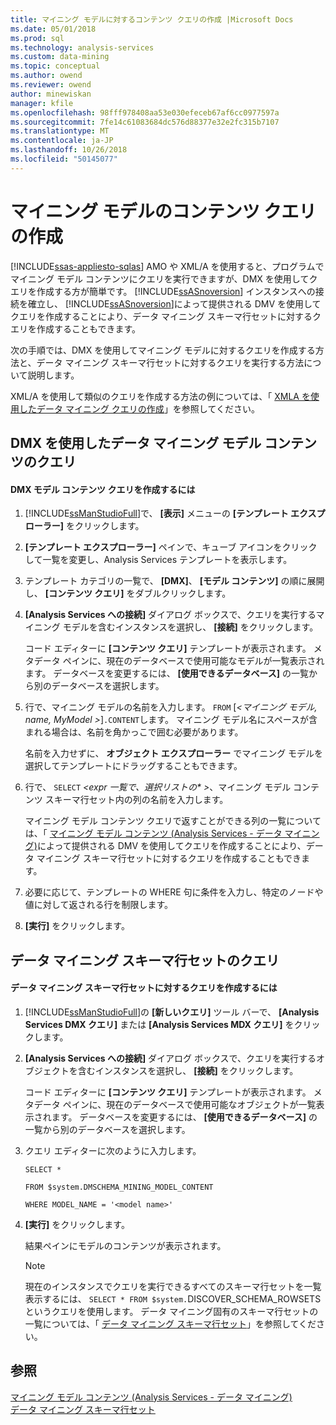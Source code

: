 ```yaml
---
title: マイニング モデルに対するコンテンツ クエリの作成 |Microsoft Docs
ms.date: 05/01/2018
ms.prod: sql
ms.technology: analysis-services
ms.custom: data-mining
ms.topic: conceptual
ms.author: owend
ms.reviewer: owend
author: minewiskan
manager: kfile
ms.openlocfilehash: 98fff978408aa53e030efeceb67af6cc0977597a
ms.sourcegitcommit: 7fe14c61083684dc576d88377e32e2fc315b7107
ms.translationtype: MT
ms.contentlocale: ja-JP
ms.lasthandoff: 10/26/2018
ms.locfileid: "50145077"
---
```

# <a name="create-a-content-query-on-a-mining-model"></a>マイニング モデルのコンテンツ クエリの作成
[!INCLUDE[ssas-appliesto-sqlas](../../includes/ssas-appliesto-sqlas.md)]
  AMO や XML/A を使用すると、プログラムでマイニング モデル コンテンツにクエリを実行できますが、DMX を使用してクエリを作成する方が簡単です。 [!INCLUDE[ssASnoversion](../../includes/ssasnoversion-md.md)] インスタンスへの接続を確立し、 [!INCLUDE[ssASnoversion](../../includes/ssasnoversion-md.md)]によって提供される DMV を使用してクエリを作成することにより、データ マイニング スキーマ行セットに対するクエリを作成することもできます。  
  
 次の手順では、DMX を使用してマイニング モデルに対するクエリを作成する方法と、データ マイニング スキーマ行セットに対するクエリを実行する方法について説明します。  
  
 XML/A を使用して類似のクエリを作成する方法の例については、「 [XMLA を使用したデータ マイニング クエリの作成](../../analysis-services/data-mining/create-a-data-mining-query-by-using-xmla.md)」を参照してください。  
  
## <a name="querying-data-mining-model-content-by-using-dmx"></a>DMX を使用したデータ マイニング モデル コンテンツのクエリ  
  
#### <a name="to-create-a-dmx-model-content-query"></a>DMX モデル コンテンツ クエリを作成するには  
  
1.  [!INCLUDE[ssManStudioFull](../../includes/ssmanstudiofull-md.md)]で、 **[表示]** メニューの **[テンプレート エクスプローラー]** をクリックします。  
  
2.  **[テンプレート エクスプローラー]** ペインで、キューブ アイコンをクリックして一覧を変更し、Analysis Services テンプレートを表示します。  
  
3.  テンプレート カテゴリの一覧で、 **[DMX]**、 **[モデル コンテンツ]** の順に展開し、 **[コンテンツ クエリ]** をダブルクリックします。  
  
4.  **[Analysis Services への接続]** ダイアログ ボックスで、クエリを実行するマイニング モデルを含むインスタンスを選択し、 **[接続]** をクリックします。  
  
     コード エディターに **[コンテンツ クエリ]** テンプレートが表示されます。 メタデータ ペインに、現在のデータベースで使用可能なモデルが一覧表示されます。 データベースを変更するには、 **[使用できるデータベース]** の一覧から別のデータベースを選択します。  
  
5.  行で、マイニング モデルの名前を入力します。 `FROM` [*\<マイニング モデル, name, MyModel >*]`.CONTENT`します。 マイニング モデル名にスペースが含まれる場合は、名前を角かっこで囲む必要があります。  
  
     名前を入力せずに、 **オブジェクト エクスプローラー** でマイニング モデルを選択してテンプレートにドラッグすることもできます。  
  
6.  行で、 `SELECT` *\<expr 一覧で、選択リストの\* >*、マイニング モデル コンテンツ スキーマ行セット内の列の名前を入力します。  
  
     マイニング モデル コンテンツ クエリで返すことができる列の一覧については、「 [マイニング モデル コンテンツ &#40;Analysis Services - データ マイニング&#41;](../../analysis-services/data-mining/mining-model-content-analysis-services-data-mining.md)によって提供される DMV を使用してクエリを作成することにより、データ マイニング スキーマ行セットに対するクエリを作成することもできます。  
  
7.  必要に応じて、テンプレートの WHERE 句に条件を入力し、特定のノードや値に対して返される行を制限します。  
  
8.  **[実行]** をクリックします。  
  
## <a name="querying-the-data-mining-schema-rowsets"></a>データ マイニング スキーマ行セットのクエリ  
  
#### <a name="to-create-a-query-against-the-data-mining-schema-rowset"></a>データ マイニング スキーマ行セットに対するクエリを作成するには  
  
1.  [!INCLUDE[ssManStudioFull](../../includes/ssmanstudiofull-md.md)]の **[新しいクエリ]** ツール バーで、 **[Analysis Services DMX クエリ]** または **[Analysis Services MDX クエリ]** をクリックします。  
  
2.  **[Analysis Services への接続]** ダイアログ ボックスで、クエリを実行するオブジェクトを含むインスタンスを選択し、 **[接続]** をクリックします。  
  
     コード エディターに **[コンテンツ クエリ]** テンプレートが表示されます。 メタデータ ペインに、現在のデータベースで使用可能なオブジェクトが一覧表示されます。 データベースを変更するには、 **[使用できるデータベース]** の一覧から別のデータベースを選択します。  
  
3.  クエリ エディターに次のように入力します。  
  
     `SELECT *`  
  
     `FROM $system.DMSCHEMA_MINING_MODEL_CONTENT`  
  
     `WHERE MODEL_NAME = '<model name>'`  
  
4.  **[実行]** をクリックします。  
  
     結果ペインにモデルのコンテンツが表示されます。  
  
    > [!NOTE]  
    >  現在のインスタンスでクエリを実行できるすべてのスキーマ行セットを一覧表示するには、 `SELECT * FROM $system.`DISCOVER_SCHEMA_ROWSETS というクエリを使用します。 データ マイニング固有のスキーマ行セットの一覧については、「 [データ マイニング スキーマ行セット](https://docs.microsoft.com/bi-reference/schema-rowsets/data-mining/data-mining-schema-rowsets)」を参照してください。  
  
## <a name="see-also"></a>参照  
 [マイニング モデル コンテンツ &#40;Analysis Services - データ マイニング&#41;](../../analysis-services/data-mining/mining-model-content-analysis-services-data-mining.md)   
 [データ マイニング スキーマ行セット](https://docs.microsoft.com/bi-reference/schema-rowsets/data-mining/data-mining-schema-rowsets)  
  
  
